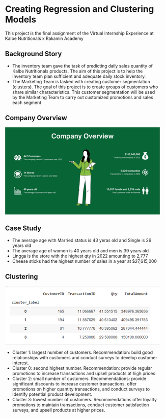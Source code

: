 # Creating Regression and Clustering Models

This project is the final assignment of the Virtual Internship Experience at Kalbe Nutritionals x Rakamin Academy

## Background Story
- The inventory team gave the task of predicting daily sales quantity of Kalbe Nutritionals products. The aim of this project is to help the inventory team plan sufficient and adequate daily stock inventory.
- The Marketing Team is tasked with creating customer segmentation (clusters). The goal of this project is to create groups of customers who share similar characteristics. This customer segmentation will be used by the Marketing Team to carry out customized promotions and sales
each segment

## Company Overview
![alt Text](https://github.com/shaniawp/Creating-Regression-and-Clustering-Models/blob/main/CO.jpg)

## Case Study
- The average age with Married status is 43 yeras old and Single is 29 years old
- The average age of women is 40 years old and men is 39 years old
- Lingga is the store with the highest qty in 2022 amounting to 2,777
- Cheese sticks had the highest number of sales in a year at $27,615,000

## Clustering
![alt Text](https://github.com/shaniawp/Creating-Regression-and-Clustering-Models/blob/main/CL.png)
- Cluster 1: largest number of customers. Recommendation: build good relationships with customers and conduct surveys to develop customer interest.
- Cluster 0: second highest number. Recommendation: provide regular promotions to increase transactions and upsell products at high prices.
- Cluster 2: small number of customers. Recommendations: provide significant discounts to increase customer transactions, offer promotions on higher quantity transactions, and conduct surveys to identify potential product development.
- Cluster 3: lowest number of customers. Recommendations offer loyalty promotions to maintain transactions, conduct customer satisfaction surveys, and upsell products at higher prices.
